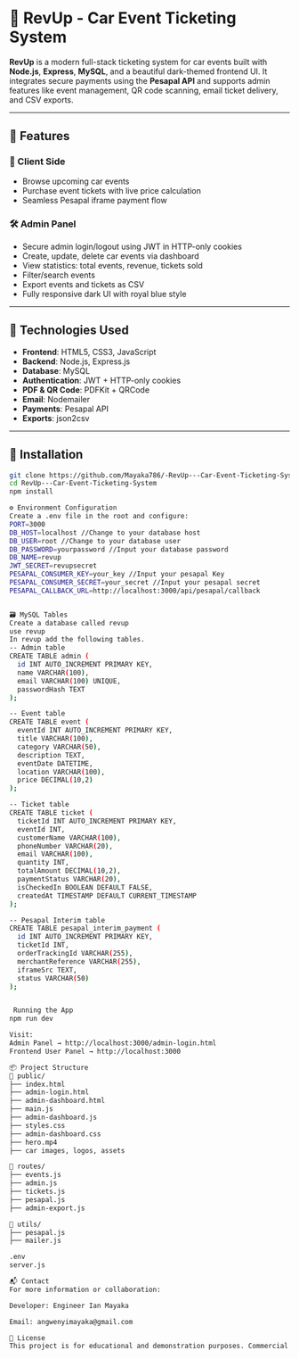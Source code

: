 # 🚗 RevUp - Car Event Ticketing System

**RevUp** is a modern full-stack ticketing system for car events built with **Node.js**, **Express**, **MySQL**, and a beautiful dark-themed frontend UI. It integrates secure payments using the **Pesapal API** and supports admin features like event management, QR code scanning, email ticket delivery, and CSV exports.

---

## 🔧 Features

### 🎫 Client Side
- Browse upcoming car events
- Purchase event tickets with live price calculation
- Seamless Pesapal iframe payment flow

### 🛠️ Admin Panel
- Secure admin login/logout using JWT in HTTP-only cookies
- Create, update, delete car events via dashboard
- View statistics: total events, revenue, tickets sold
- Filter/search events
- Export events and tickets as CSV
- Fully responsive dark UI with royal blue style

---

## 🧾 Technologies Used

- **Frontend**: HTML5, CSS3, JavaScript
- **Backend**: Node.js, Express.js
- **Database**: MySQL
- **Authentication**: JWT + HTTP-only cookies
- **PDF & QR Code**: PDFKit + QRCode
- **Email**: Nodemailer
- **Payments**: Pesapal API
- **Exports**: json2csv

---

## 🚀 Installation

```bash
git clone https://github.com/Mayaka786/-RevUp---Car-Event-Ticketing-System.git
cd RevUp---Car-Event-Ticketing-System
npm install

⚙️ Environment Configuration
Create a .env file in the root and configure:
PORT=3000
DB_HOST=localhost //Change to your database host
DB_USER=root //Change to your database user
DB_PASSWORD=yourpassword //Input your database password
DB_NAME=revup
JWT_SECRET=revupsecret
PESAPAL_CONSUMER_KEY=your_key //Input your pesapal Key
PESAPAL_CONSUMER_SECRET=your_secret //Input your pesapal secret
PESAPAL_CALLBACK_URL=http://localhost:3000/api/pesapal/callback


🗃️ MySQL Tables
Create a database called revup
use revup
In revup add the following tables.
-- Admin table
CREATE TABLE admin (
  id INT AUTO_INCREMENT PRIMARY KEY,
  name VARCHAR(100),
  email VARCHAR(100) UNIQUE,
  passwordHash TEXT
);

-- Event table
CREATE TABLE event (
  eventId INT AUTO_INCREMENT PRIMARY KEY,
  title VARCHAR(100),
  category VARCHAR(50),
  description TEXT,
  eventDate DATETIME,
  location VARCHAR(100),
  price DECIMAL(10,2)
);

-- Ticket table
CREATE TABLE ticket (
  ticketId INT AUTO_INCREMENT PRIMARY KEY,
  eventId INT,
  customerName VARCHAR(100),
  phoneNumber VARCHAR(20),
  email VARCHAR(100),
  quantity INT,
  totalAmount DECIMAL(10,2),
  paymentStatus VARCHAR(20),
  isCheckedIn BOOLEAN DEFAULT FALSE,
  createdAt TIMESTAMP DEFAULT CURRENT_TIMESTAMP
);

-- Pesapal Interim table
CREATE TABLE pesapal_interim_payment (
  id INT AUTO_INCREMENT PRIMARY KEY,
  ticketId INT,
  orderTrackingId VARCHAR(255),
  merchantReference VARCHAR(255),
  iframeSrc TEXT,
  status VARCHAR(50)
);


 Running the App
npm run dev

Visit:
Admin Panel → http://localhost:3000/admin-login.html
Frontend User Panel → http://localhost:3000

📦 Project Structure
📁 public/
├── index.html
├── admin-login.html
├── admin-dashboard.html
├── main.js
├── admin-dashboard.js
├── styles.css
├── admin-dashboard.css
├── hero.mp4
├── car images, logos, assets

📁 routes/
├── events.js
├── admin.js
├── tickets.js
├── pesapal.js
├── admin-export.js

📁 utils/
├── pesapal.js
├── mailer.js

.env
server.js

📬 Contact
For more information or collaboration:

Developer: Engineer Ian Mayaka

Email: angwenyimayaka@gmail.com

📄 License
This project is for educational and demonstration purposes. Commercial usage requires explicit permission.

